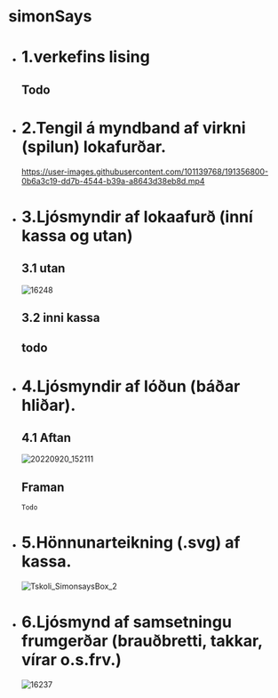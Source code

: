 # simonSays 

* # 1.verkefins lising
    ## Todo


* # 2.Tengil á myndband af virkni (spilun) lokafurðar.
    https://user-images.githubusercontent.com/101139768/191356800-0b6a3c19-dd7b-4544-b39a-a8643d38eb8d.mp4


* # 3.Ljósmyndir af lokaafurð (inní kassa og utan)
    ## 3.1 utan
    ![16248](https://user-images.githubusercontent.com/101139768/191352996-cab42420-7e26-4c65-8590-ae7cc093ad3e.jpg)

  ## 3.2 inni kassa
    ## todo
    
    
* # 4.Ljósmyndir af lóðun (báðar hliðar).
    ## 4.1 Aftan
    ![20220920_152111](https://user-images.githubusercontent.com/101139768/191346575-e562de0b-300c-4c85-8bfd-73dda71d6351.jpg)

    ## Framan
      Todo

* # 5.Hönnunarteikning (.svg) af kassa.
    ![Tskoli_SimonsaysBox_2](https://user-images.githubusercontent.com/101139768/191357239-29c44d16-78d0-4fac-987b-0760673a4688.svg)


* # 6.Ljósmynd af samsetningu frumgerðar (brauðbretti, takkar, vírar o.s.frv.)
    ![16237](https://user-images.githubusercontent.com/101139768/191344203-6ad729d7-2ea3-471b-8652-6d0fc72a89d1.jpg)



